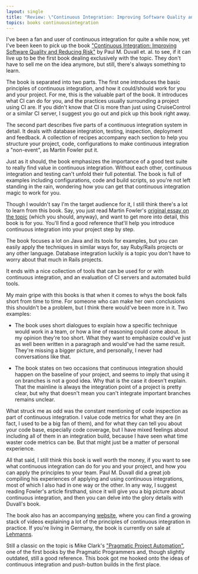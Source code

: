```yaml
---
layout: single
title: "Review: \"Continuous Integration: Improving Software Quality and Reducing Risks\""
topics: books continuousintegration
---
```

I've been a fan and user of continuous integration for quite a while now, yet I've been keen to pick up the book ["Continuous Integration: Improving Software Quality and Reducing Risk"](http://www.informit.com/title/0321336380) by Paul M. Duvall et. al. to see, if it can live up to be the first book dealing exclusively with the topic. They don't have to sell me on the idea anymore, but still, there's always something to learn.

The book is separated into two parts. The first one introduces the basic principles of continuous integration, and how it could/should work for you and your project. For me, this is the valuable part of the book. It introduces what CI can do for you, and the practices usually surrounding a project using CI are. If you didn't know that CI is more than just using CruiseControl or a similar CI server, I suggest you go out and pick up this book right away.

The second part describes five parts of a continuous integration system in detail. It deals with database integration, testing, inspection, deployment and feedback. A collection of recipes accompany each section to help you structure your project, code, configurations to make continuous integration a "non-event", as Martin Fowler put it.

Just as it should, the book emphasizes the importance of a good test suite to really find value in continuous integration. Without each other, continuous integration and testing can't unfold their full potential. The book is full of examples including configurations, code and build scripts, so you're not left standing in the rain, wondering how you can get that continuous integration magic to work for you.

Though I wouldn't say I'm the target audience for it, I still think there's a lot to learn from this book. Say, you just read Martin Fowler's [original essay on the topic](http://martinfowler.com/articles/continuousIntegration.html) (which you should, anyway), and want to get more into detail, this book is for you. You'll find a good reference that'll help you introduce continuous integration into your project step by step.

The book focuses a lot on Java and its tools for examples, but you can easily apply the techniques in similar ways for, say Ruby/Rails projects or any other language. Database integration luckily is a topic you don't have to worry about that much in Rails projects.

It ends with a nice collection of tools that can be used for or with continuous integration, and an evaluation of CI servers and automated build tools.
 
My main gripe with this books is that when it comes to whys the book falls short from time to time. For someone who can make her own conclusions this shouldn't be a problem, but I think there would've been more in it. Two examples:

 * The book uses short dialogues to explain how a specific technique would work in a team, or how a line of reasoning could come about. In my opinion they're too short. What they want to emphasize could've just as well been written in a paragraph and would've had the same result. They're missing a bigger picture, and personally, I never had conversations like that.

 * The book states on two occasions that continuous integration should happen on the baseline of your project, and seems to imply that using it on branches is not a good idea. Why that is the case it doesn't explain. That the mainline is always the integration point of a project is pretty clear, but why that doesn't mean you can't integrate important branches remains unclear.

What struck me as odd was the constant mentioning of code inspection as part of continuous integration. I value code metrics for what they are (in fact, I used to be a big fan of them), and for what they can tell you about your code base, especially code coverage, but I have mixed feelings about including all of them in an integration build, because I have seen what time waster code metrics can be. But that might just be a matter of personal experience.

All that said, I still think this book is well worth the money, if you want to see what continuous integration can do for you and your project, and how you can apply the principles to your team. Paul M. Duvall did a great job compiling his experiences of applying and using continuous integrations, most of which I also had in one way or the other. In any way, I suggest reading Fowler's article firsthand, since it will give you a big picture about continuous integration, and then you can delve into the glory details with Duvall's book.

The book also has an accompanying [website](http://www.integratebutton.com/), where you can find a growing stack of videos explaining a lot of the principles of continuous integration in practice. If you're living in Germany, the book is currently on sale at [Lehmanns](http://www.lob.de/cgi-bin/work/outputexpert?id=4774dd934fffb&frame=yes&flag=new&menupic=yes&stich1=0321336380).

Still a classic on the topic is Mike Clark's ["Pragmatic Project Automation"](http://www.pragprog.com/titles/auto), one of the first books by the Pragmatic Programmers and, though slightly outdated, still a good reference. This book got me hooked onto the ideas of continuous integration and push-button builds in the first place.